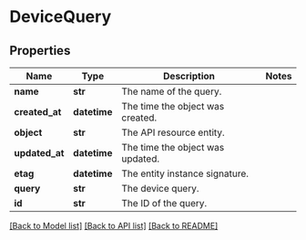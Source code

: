 # DeviceQuery

## Properties
Name | Type | Description | Notes
------------ | ------------- | ------------- | -------------
**name** | **str** | The name of the query. | 
**created_at** | **datetime** | The time the object was created. | 
**object** | **str** | The API resource entity. | 
**updated_at** | **datetime** | The time the object was updated. | 
**etag** | **datetime** | The entity instance signature. | 
**query** | **str** | The device query. | 
**id** | **str** | The ID of the query. | 

[[Back to Model list]](../README.md#documentation-for-models) [[Back to API list]](../README.md#documentation-for-api-endpoints) [[Back to README]](../README.md)


